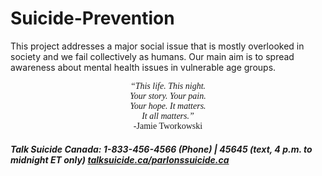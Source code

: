 # Suicide-Prevention
This project addresses a major social issue that is mostly overlooked in society and we fail collectively as humans. Our main aim is to spread awareness about mental health
 issues in vulnerable age groups.

 <p align="center" style="font-family:cursive;"> <i><q>This life. This night.<br> Your story. Your pain. <br>Your hope. It matters. <br>It all matters.</q></i><br> -Jamie Tworkowski</p>
 
 ##### Talk Suicide Canada: 1-833-456-4566 (Phone) | 45645 (text, 4 p.m. to midnight ET only) [talksuicide.ca/parlonssuicide.ca](talksuicide.ca/parlonssuicide.ca)
